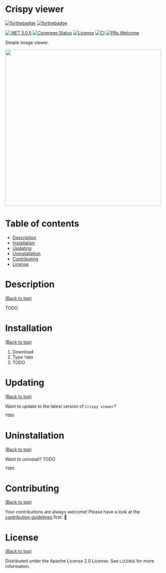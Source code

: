 # Crispy viewer

[![forthebadge](https://forthebadge.com/images/badges/made-with-c-sharp.svg)](http://forthebadge.com)
[![forthebadge](http://forthebadge.com/images/badges/built-with-love.svg)](http://forthebadge.com)

[![.NET 5.0.5](https://img.shields.io/badge/.NET-5.0.5-informational.svg)](https://devblogs.microsoft.com/dotnet/net-april-2021-updates/)
[![Coverage Status](https://coveralls.io/repos/github/FOF-OGs/crispy-viewer/badge.svg?branch=)](https://coveralls.io/github/FOF-OGs/crispy-viewer)
[![License](https://img.shields.io/badge/License-Apache%202.0-blue.svg)](https://opensource.org/licenses/Apache-2.0)
[![CI](https://github.com/FOF-OGs/crispy-viewer/actions/workflows/ci.yml/badge.svg)](https://github.com/FOF-OGs/crispy-viewer/actions/workflows/ci.yml)
[![PRs Welcome](https://img.shields.io/badge/PRs-welcome-brightgreen.svg?style=shields)](http://makeapullrequest.com)

Simple image viewer.

<img src="https://i.imgur.com/LUwcNsj.png" width="500px" height="auto"></img>

# Table of contents

- [Description](#description)
- [Installation](#installation)
- [Updating](#updating)
- [Uninstallation](#uninstallation)
- [Contributing](#contributing)
- [License](#license)

# Description

[(Back to top)](#table-of-contents)

TODO

# Installation

[(Back to top)](#table-of-contents)

1. Download
2. Type `TODO`
3. TODO

# Updating

[(Back to top)](#table-of-contents)

Want to update to the latest version of `Crispy viewer`?

```sh
TODO
```

# Uninstallation

[(Back to top)](#table-of-contents)

Want to uninstall? TODO

```sh
TODO
```

# Contributing

[(Back to top)](#table-of-contents)

Your contributions are always welcome! Please have a look at the [contribution guidelines](CONTRIBUTING.md) first. :tada:

# License

[(Back to top)](#table-of-contents)

Distributed under the Apache License 2.0 License. See `LICENSE` for more information. 
